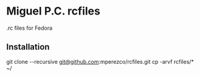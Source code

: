 Miguel P.C. rcfiles
===================

.rc files for Fedora

Installation
------------

  git clone --recursive git@github.com:mperezco/rcfiles.git 
  cp -arvf rcfiles/* ~/

